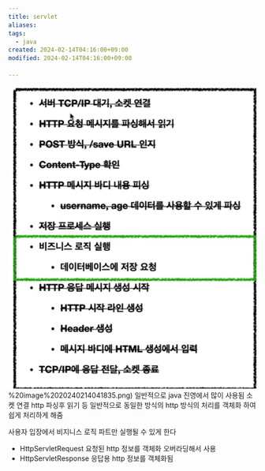 ```yaml
---
title: servlet
aliases: 
tags:
  - java
created: 2024-02-14T04:16:00+09:00
modified: 2024-02-14T04:16:00+09:00

---
```

![](../08.media/20240214041835.png)%20image%2020240214041835.png)
일반적으로 java 진영에서 많이 사용됨
소켓 연결 http 파싱후 읽기 등 일반적으로 동일한 방식의 http 방식의 처리를 객체화 하여 쉽게 처리하게 해줌

사용자 입장에서 비지니스 로직 파트만 실행될 수 있게 한다


- HttpServletRequest 요청된 http 정보를 객체화 오버라딩해서 사용
- HttpServletResponse 응답용 http 정보를 객체화됨 